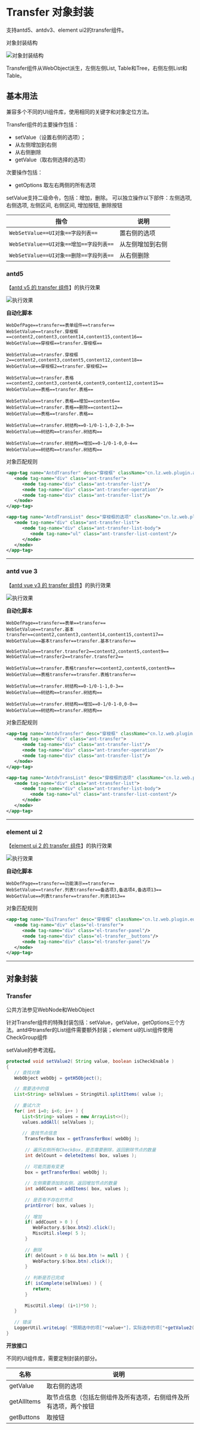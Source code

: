 # Transfer 对象封装

支持antd5、antdv3、element ui2的transfer组件。

对象封装结构

![对象封装结构](https://raw.gitmirror.com/skywoo0128/willing/main/doc/web/object/transfer/stuc.png "对象封装结构")

Transfer组件从WebObject派生，左侧左侧List, Table和Tree，右侧左侧List和Table。

## 基本用法

兼容多个不同的UI组件库，使用相同的关键字和对象定位方法。

Transfer组件的主要操作包括：
- setValue（设置右侧的选项）；
- 从左侧增加到右侧
- 从右侧删除
- getValue（取右侧选择的选项）

次要操作包括：
- getOptions 取左右两侧的所有选项

setValue支持二级命令，包括：增加，删除。
可以独立操作以下部件：左侧选项, 右侧选项, 左侧区间, 右侧区间, 增加按钮, 删除按钮

| 指令 | 说明 |
| --- | --- |
| `WebSetValue==UI对象==字段列表==` | 置右侧的选项 |
| `WebSetValue==UI对象==增加==字段列表==` | 从左侧增加到右侧 |
| `WebSetValue==UI对象==删除==字段列表==` | 从右侧删除 |

### antd5 

【[antd v5 的 transfer 组件](https://ant-design.antgroup.com/components/transfer-cn)】的执行效果

![执行效果](https://raw.gitmirror.com/skywoo0128/willing/main/doc/web/object/transfer/antd.gif "执行效果")

**自动化脚本**
```
WebDefPage==transfer==表单组件==transfer==
WebSetValue==transfer.穿梭框==content2,content3,content14,content15,content16==
WebGetValue==穿梭框==transfer.穿梭框==

WebSetValue==transfer.穿梭框2==content2,content3,content5,content12,content18==
WebGetValue==穿梭框2==transfer.穿梭框2==

WebSetValue==transfer.表格==content2,content3,content4,content9,content12,content15==
WebGetValue==表格==transfer.表格==

WebSetValue==transfer.表格==增加==content6==
WebSetValue==transfer.表格==删除==content12==
WebGetValue==表格==transfer.表格==

WebSetValue==transfer.树结构==0-1/0-1-1,0-2,0-3==
WebGetValue==树结构==transfer.树结构==

WebSetValue==transfer.树结构==增加==0-1/0-1-0,0-4==
WebGetValue==树结构==transfer.树结构==
```

对象匹配规则
```xml
<app-tag name="AntdTransfer" desc="穿梭框" className="cn.lz.web.plugin.antd.obj.AntdTransfer" typeName="WebObject">
   <node tag-name="div" class="ant-transfer">
      <node tag-name="div" class="ant-transfer-list"/>
      <node tag-name="div" class="ant-transfer-operation"/>
      <node tag-name="div" class="ant-transfer-list"/>
   </node>
</app-tag>

<app-tag name="AntdTransList" desc="穿梭框的选项" className="cn.lz.web.plugin.antd.obj.AntdTransList" typeName="WebObject">
   <node tag-name="div" class="ant-transfer-list">
      <node tag-name="div" class="ant-transfer-list-body">
         <node tag-name="ul" class="ant-transfer-list-content"/>
      </node>
   </node>
</app-tag>
```


***

### antd vue 3

【[antd vue v3 的 transfer 组件](https://www.antdv.com/components/transfer-cn)】的执行效果

![执行效果](https://raw.gitmirror.com/skywoo0128/willing/main/doc/web/object/transfer/antdv.gif "执行效果")

**自动化脚本**
```
WebDefPage==transfer==表单==transfer==
WebSetValue==transfer.基本transfer==content2,content3,content14,content15,content17==
WebGetValue==基本transfer==transfer.基本transfer==

WebSetValue==transfer.transfer2==content2,content5,content9==
WebGetValue==transfer2==transfer.transfer2==

WebSetValue==transfer.表格transfer==content2,content6,content9==
WebGetValue==表格transfer==transfer.表格transfer==

WebSetValue==transfer.树结构==0-1/0-1-1,0-3==
WebGetValue==树结构==transfer.树结构==

WebSetValue==transfer.树结构==增加==0-1/0-1-0,0-0==
WebGetValue==树结构==transfer.树结构==
```

对象匹配规则
```xml
<app-tag name="AntdvTransfer" desc="穿梭框" className="cn.lz.web.plugin.antdv.obj.AntdvTransfer" typeName="WebObject">
   <node tag-name="div" class="ant-transfer">
      <node tag-name="div" class="ant-transfer-list"/>
      <node tag-name="div" class="ant-transfer-operation"/>
      <node tag-name="div" class="ant-transfer-list"/>
   </node>
</app-tag>

<app-tag name="AntdvTransList" desc="穿梭框的选项" className="cn.lz.web.plugin.antdv.obj.AntdvTransList" typeName="WebObject">
   <node tag-name="div" class="ant-transfer-list">
      <node tag-name="div" class="ant-transfer-list-body">
         <node tag-name="ul" class="ant-transfer-list-content"/>
      </node>
   </node>
</app-tag>
```



***

### element ui 2

【[element ui 2 的 transfer 组件](https://element.eleme.cn/#/zh-CN/component/transfer)】的执行效果

![执行效果](https://raw.gitmirror.com/skywoo0128/willing/main/doc/web/object/transfer/eui.gif "执行效果")

**自动化脚本**
```
WebDefPage==transfer==功能演示==transfer==
WebSetValue==transfer.列表transfer==备选项3,备选项4,备选项13==
WebGetValue==列表transfer==transfer.列表1013==
```

对象匹配规则
```xml
<app-tag name="EuiTransfer" desc="穿梭框" className="cn.lz.web.plugin.eui.obj.EuiTransfer" typeName="WebObject">
   <node tag-name="div" class="el-transfer">
      <node tag-name="div" class="el-transfer-panel"/>
      <node tag-name="div" class="el-transfer__buttons"/>
      <node tag-name="div" class="el-transfer-panel"/>
   </node>
</app-tag>
```

***

## 对象封装

### Transfer

公共方法参见WebNode和WebObject

针对Transfer组件的特殊封装包括：setValue，getValue，getOptions三个方法。antd中transfer的List组件需要额外封装；element ui的List组件使用CheckGroup组件

setValue的参考流程。

```java
protected void setValue2( String value, boolean isCheckEnable )
{
   // 查找对象
   WebObject webObj = getH5Object();

   // 需要选中的值
   List<String> selValues = StringUtil.splitItems( value );
   
   // 重试六次
   for( int i=0; i<6; i++ ) {
      List<String> values = new ArrayList<>();
      values.addAll( selValues );
      
      // 查找节点信息
       TransferBox box = getTransferBox( webObj );
       
       // 遍历右侧所有CheckBox，是否需要删除，返回删除节点的数量
       int delCount = deleteItems( box, values );
       
       // 可能页面有变更
       box = getTransferBox( webObj );
       
       // 左侧需要添加到右侧，返回增加节点的数量
       int addCount = addItems( box, values );
       
       // 是否有不存在的节点
       printError( box, values );
       
       // 增加
       if( addCount > 0 ) {
          WebFactory.$(box.btn2).click();
          MiscUtil.sleep( 5 );
       }
       
       // 删除
       if( delCount > 0 && box.btn != null ) {
          WebFactory.$(box.btn).click();
       }
       
       // 判断是否已完成
       if( isComplete(selValues) ) {
          return;
       }
       
       MiscUtil.sleep( (i+1)*50 );
   }
   
   // 错误
   LoggerUtil.writeLog( "预期选中的项["+value+"]，实际选中的项["+getValue2()+"]" );
}
```

**开放接口**

不同的UI组件库，需要定制封装的部分。

| 名称 | 说明 |
| --- | --- |
| getValue | 取右侧的选项 |
| getAllItems | 取节点信息（包括左侧组件及所有选项，右侧组件及所有选项，两个按钮 |
| getButtons | 取按钮 |





